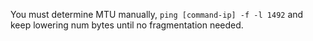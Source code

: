 You must determine MTU manually, `ping [command-ip] -f -l 1492` and keep lowering num bytes until no fragmentation needed.